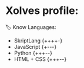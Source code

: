 # Xolves profile:
🏷 Know Languages:
- SkriptLang {++++-}
- JavaScript {+---}
- Python {+++--}
- HTML + CSS {+++--}
